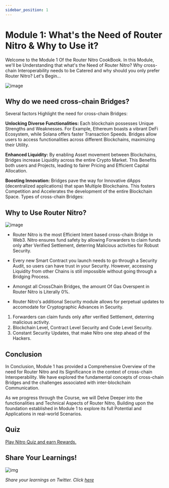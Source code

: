 ```yaml
---
sidebar_position: 1
---
```


# Module 1: What's the Need of Router Nitro & Why to Use it?

Welcome to the Module 1 Of the Router Nitro CookBook. In this Module, we'll be Understanding that what's the Need of Router Nitro? Why cross-chain Interoperability needs to be Catered and why should you only prefer Router Nitro? Let's Begin...

![image](https://github.com/router-resources/Router-Nitro-CookBook/assets/124175970/11cdb796-f40e-48ca-920d-23e3895dc0ce)

## Why do we need cross-chain Bridges?

Several factors Highlight the need for cross-chain Bridges:

**Unlocking Diverse Functionalities:** Each blockchain possesses Unique Strengths and Weaknesses. For Example, Ethereum boasts a vibrant DeFi Ecosystem, while Solana offers faster Transaction Speeds. Bridges allow users to access functionalities across different Blockchains, maximizing their Utility.

**Enhanced Liquidity:** By enabling Asset movement between Blockchains, Bridges increase Liquidity across the entire Crypto Market. This Benefits both users and Projects, leading to fairer Pricing and Efficient Capital Allocation.

**Boosting Innovation:** Bridges pave the way for Innovative dApps (decentralized applications) that span Multiple Blockchains. This fosters Competition and Accelerates the development of the entire Blockchain Space.
Types of cross-chain Bridges:

## Why to Use Router Nitro?

![image](https://github.com/router-resources/Router-Nitro-CookBook/assets/124175970/47fe0361-b156-4c24-920d-37d1e8062814)

- Router Nitro is the most Efficient Intent based cross-chain Bridge in Web3. Nitro ensures fund safety by allowing Forwarders to claim funds only after Verified Settlement, deterring Malicious activities for Robust Security.

- Every new Smart Contract you launch needs to go through a Security Audit, so users can have trust in your Security. However, accessing Liquidity from other Chains is still impossible without going through a Bridging Process.

- Amongst all CrossChain Bridges, the amount Of Gas Overspent in Router Nitro is Literally 0%.

- Router Nitro's additional Security module allows for perpetual updates to accomodate for Cryptographic Advances in Security.

1. Forwarders can claim funds only after verified Settlement, deterring malicious activity.
2. Blockchain Level, Contract Level Security and Code Level Security.
3. Constant Security Updates, that make Nitro one step ahead of the Hackers.

## Conclusion

In Conclusion, Module 1 has provided a Comprehensive Overview of the need for Router Nitro and its Significance in the context of cross-chain Interoperability. We have explored the fundamental concepts of cross-chain Bridges and the challenges associated with inter-blockchain Communication.

As we progress through the Course, we will Delve Deeper into the functionalities and Technical Aspects of Router Nitro, Building upon the foundation established in Module 1 to explore its full Potential and Applications in real-world Scenarios.

## Quiz

[Play Nitro Quiz and earn Rewards.](https://router-nitro-quiz.vercel.app/page1)

## Share Your Learnings!

![img](https://github.com/router-resources/Router-Nitro-CookBook/assets/124175970/23258532-0dfa-407e-b695-2ed2eb39d1bc)

_Share your learnings on Twitter. Click [here](https://ctt.ac/2l2dd)_
